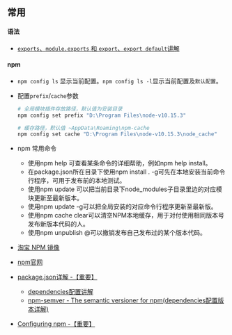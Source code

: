 ## 常用

#### 语法

* [`exports`、`module.exports` 和 `export`、`export default`讲解](https://juejin.im/post/597ec55a51882556a234fcef)

#### npm

* `npm config ls` 显示当前配置。`npm config ls -l`显示当前配置及`默认配置`。

* 配置`prefix`/`cache`参数

  ```bash
  # 全局模块插件存放路径，默认值为安装目录
  npm config set prefix "D:\Program Files\node-v10.15.3"
  
  # 缓存路径，默认值 ~AppData\Roaming\npm-cache
  npm config set cache "D:\Program Files\node-v10.15.3\node_cache"
  ```

* npm 常用命令
  
  * 使用npm help <command>可查看某条命令的详细帮助，例如npm help install。
  * 在package.json所在目录下使用npm install . -g可先在本地安装当前命令行程序，可用于发布前的本地测试。
  * 使用npm update <package>可以把当前目录下node_modules子目录里边的对应模块更新至最新版本。
  * 使用npm update <package> -g可以把全局安装的对应命令行程序更新至最新版。
  * 使用npm cache clear可以清空NPM本地缓存，用于对付使用相同版本号发布新版本代码的人。
  * 使用npm unpublish <package>@<version>可以撤销发布自己发布过的某个版本代码。

* [淘宝 NPM 镜像](http://npm.taobao.org/)

* [npm官网](https://docs.npmjs.com/)
* [package.json详解 -【重要】](https://docs.npmjs.com/files/package.json.html)
  * [dependencies配置讲解](https://docs.npmjs.com/files/package.json.html#dependencies)
  * [npm-semver - The semantic versioner for npm(dependencies配置版本详解)](https://docs.npmjs.com/misc/semver.html)
* [Configuring npm -【重要】](https://docs.npmjs.com/cli-documentation/files)
